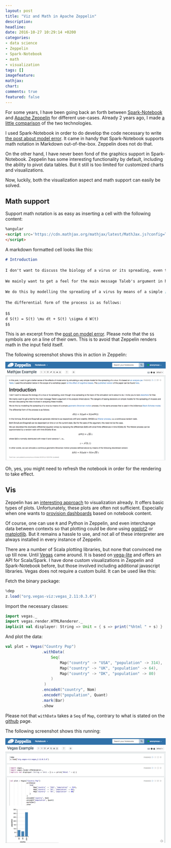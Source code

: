 ```yaml
---
layout: post
title: "Viz and Math in Apache Zeppelin"
description: 
headline: 
date: 2016-10-27 10:29:14 +0200
categories:
- data science
- Zeppelin
- Spark-Notebook
- math
- visualization
tags: []
imagefeature:
mathjax: 
chart: 
comments: true
featured: false
---
```


For some years, I have been going back an forth between [Spark-Notebook][spark-notebook] and [Apache Zeppelin][zeppelin] for different use-cases. Already 2 years ago, I made [a little comparison](http://www.slideshare.net/ToniVerbeiren/getting-data-analysis-to-the-user) of the two technologies.

I used Spark-Notebook in order to do develop the code necessary to write [the post about model error](/2016/05/a-practical-approach-to-model-error). It came in handy that Spark-Notebook supports math notation in Markdown out-of-the-box. Zeppelin does not do that.

On the other hand, I have never been fond of the graphics support in Spark-Notebook. Zeppelin has some interesting functionality by default, including the ability to pivot data tables. But it still is too limited for customized charts and visualizations.

Now, luckily, both the visualization aspect and math support can easily be solved.

## Math support

Support math notation is as easy as inserting a cell with the following content:

```html
%angular
<script src='https://cdn.mathjax.org/mathjax/latest/MathJax.js?config=TeX-AMS-MML_HTMLorMML'>
</script>
```

A markdown formatted cell looks like this:

```markdown
# Introduction

I don't want to discuss the biology of a virus or its spreading, even though virus spreading is the topic of the simulation we're about to do. I invite you to look [elsewhere](http://arxiv.org/abs/1411.1472) for that.

We mainly want to get a feel for the main message Taleb's argument in his analysis linked above: The dangers of basing decisions on simple models for the spreading of virusses and the lack discussing the risks involved in analysing these models.

We do this by modelling the spreading of a virus by means of a simple [geometric Brownian motion](https://en.wikipedia.org/wiki/Geometric_Brownian_motion) process. It's the same process that is used in the (in)famous [Black-Scholes model](https://en.wikipedia.org/wiki/Black%E2%80%93Scholes_model).

The differential form of the process is as follows:

$$
d S(t) = S(t) \mu dt + S(t) \sigma d W(t)
$$
```

This is an excerpt from the [post on model error](/2016/05/a-practical-approach-to-model-error). Please note that the `$$` symbols are on a line of their own. This is to avoid that Zeppelin renders math in the input field itself.

The following screenshot shows this in action in Zeppelin:

![Mathjax in Zeppelin](/images/zeppelin-mathjax.png)

Oh, yes, you might need to refresh the notebook in order for the rendering to take effect.


## Vis

Zeppelin has an [interesting approach](https://zeppelin.apache.org/docs/0.6.2/displaysystem/basicdisplaysystem.html#table) to visualization already. It offers basic types of plots. Unfortunately, these plots are often not sufficient. Especially when one wants to [provision dashboards](https://zeppelin.apache.org/docs/0.6.2/manual/publish.html) based on notebook content.

Of course, one can use `R` and Python in Zeppelin, and even interchange data between contexts so that plotting could be done using [ggplot2][ggplot2] or [matplotlib][matplotlib]. But it remains a hassle to use, and not all of these interpreter are always installed in every instance of Zeppelin.

There are a number of Scala plotting libraries, but none that convinced me up till now. Until [Vegas][vegas] came around. It is based on [vega-lite][vega-lite] and offers an API for Scala/Spark. I have done custom visualizations in Zeppelin and Spark-Notebook before, but those involved including additional javascript libraries. Vegas does not require a custom build. It can be used like this:

Fetch the binary package:

```scala
%dep
z.load("org.vegas-viz:vegas_2.11:0.3.6")
```

Import the necessary classes:

```scala
import vegas._
import vegas.render.HTMLRenderer._
implicit val displayer: String => Unit = { s => print("%html " + s) }
```

And plot the data:

```scala
val plot = Vegas("Country Pop")
                .withData(
                    Seq(
                        Map("country" -> "USA", "population" -> 314),
                        Map("country" -> "UK", "population" -> 64),
                        Map("country" -> "DK", "population" -> 80)
                    )
                 )
                .encodeX("country", Nom)
                .encodeY("population", Quant)
                .mark(Bar)
                .show
```
Please not that `withData` takes a `Seq` of `Map`, contrary to what is stated on the [github][vegas] page.

The following screenshot shows this running:

![Vegas in Zeppelin](/images/zeppelin-vegas.png)


[vega-lite]: https://vega.github.io/vega-lite/
[matplotlib]: http://matplotlib.org/
[ggplot2]: http://ggplot2.org/
[zeppelin]: https://zeppelin.apache.org/
[spark-notebook]: http://spark-notebook.io/
[mathjax]: https://www.mathjax.org
[vegas]: https://github.com/vegas-viz/Vegas


